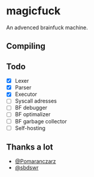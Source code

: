 # magicfuck
An advenced brainfuck machine.

## Compiling


## Todo
* [x] Lexer
* [x] Parser
* [x] Executor
* [ ] Syscall adresses
* [ ] BF debugger
* [ ] BF optimalizer
* [ ] BF garbage collector
* [ ] Self-hosting

## Thanks a lot
- [@Pomaranczarz](https://github.com/Pomaranczarz)
- [@sbdswr](https://github.com/sbdswr)